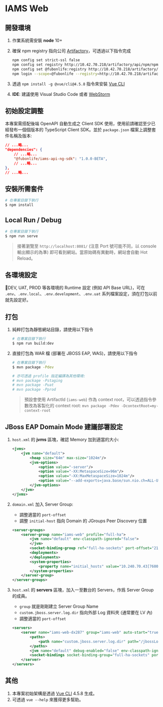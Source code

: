 # IAMS Web

## 開發環境

1. 作業系統需安裝 **node** 10+
2. 確保 npm registry 指向公司 [Artifactory](http://10.42.70.218/artifactory)，可透過以下指令完成
   ```bash
   npm config set strict-ssl false
   npm config set registry http://10.42.70.218/artifactory/api/npm/npm/
   npm config set @fubonlife:registry http://10.42.70.218/artifactory/api/npm/npm-local/
   npm login --scope=@fubonlife --registry=http://10.42.70.218/artifactory/api/npm/npm-local/
   ```
   
3. 透過 `npm install -g @vue/cli@4.5.8` 指令來安裝 [Vue CLI](https://cli.vuejs.org/)
4. **IDE**: 建議使用 Visual Studio Code 或者 [WebStorm](https://www.jetbrains.com/webstorm/)

## 初始設定調整

本專案需搭配後端 OpenAPI 自動生成之 Client SDK 使用，使用前請確認至少已經發布一個個版本的 TypeScript Client SDK。並於 `package.json` 檔案上調整套件名稱及版本:
```json
// ...略...
"dependencies": {
    // ...略...
    "@fubonlife/iams-api-ng-sdk": "1.0.0-BETA",
    // ...略...
},
// ...略...
```

## 安裝所需套件

```bash
# 在專案目錄下執行
$ npm install
```

## Local Run / Debug

```bash
# 在專案目錄下執行
$ npm run serve
```
> 接著瀏覽至 `http://localhost:8081/` (注意 Port 號可能不同，以 console 輸出顯示的為準) 即可看到網站。當原始碼有異動時，網站會自動 Hot Reload。

## 各環境設定

DEV, UAT, PROD 等各環境的 Runtime 設定 (例如 API Base URL)，可在 `.env`、`.env.local`、`.env.development`、`.env.uat` 系列檔案設定，須在打包以前就先設定好。

## 打包

1. 純粹打包為靜態網站目錄，請使用以下指令
    ```bash
    # 在專案目錄下執行
    $ npm run build:dev
    ```

2. 直接打包為 WAR 檔 (部署在 JBOSS EAP, WAS)，請使用以下指令
    ```bash
    # 在專案目錄下執行
    $ mvn package -Pdev

    # 亦可透過 profile 指定編譯為其他環境:
    # mvn package -Pstaging
    # mvn package -Puat
    # mvn package -Pprod
    ```

    > 預設會使用 ArtifactId (`iams-web`) 作為 context root，可以透過指令參數改為客製化的 context root: `mvn package -Pdev -DcontextRoot=my-context-root`


## JBoss EAP Domain Mode 建議部署設定

1. `host.xml` 的 **jvms** 區塊，確認 Memory 加到適當的大小:

    ```xml
    <jvms>
        <jvm name="default">
            <heap size="64m" max-size="1024m"/>
            <jvm-options>
                <option value="-server"/>
                <option value="-XX:MetaspaceSize=96m"/>
                <option value="-XX:MaxMetaspaceSize=1024m"/>
                <option value="--add-exports=java.base/sun.nio.ch=ALL-UNNAMED"/>
            </jvm-options>
        </jvm>
    </jvms>

    ```


2. `domain.xml` 加入 Server Group:
    * 調整適當的 `port-offset`
    * 調整 `initial-host` 指向 Domain 的 JGroups Peer Discovery 位置

    ```xml
    <server-groups>
        <server-group name="iams-web" profile="full-ha">
            <jvm name="default" env-classpath-ignored="false">
            </jvm>
            <socket-binding-group ref="full-ha-sockets" port-offset="21"/>
            <deployments>
            </deployments>
            <system-properties>
                <property name="initial_hosts" value="10.240.70.43[7600]"/>
            </system-properties>
        </server-group>
    </server-groups>
    ```


3. `host.xml`  的 **servers** 區塊，加入一至數台的 Servers，作爲 Server Group 的成員。
    * `group` 就是剛剛建立 Server Group Name
    * `custom.jboss.server.log.dir` 指向外部 Log 資料夾 (通常要在 LV 內)
    * 調整適當的 `port-offset`

    ```xml
    <servers>
        <server name="iams-web-dx287" group="iams-web" auto-start="true">
            <paths>
                <path name="custom.jboss.server.log.dir" path="/jbossLog/server/iams-web-dx287"/>
            </paths>
            <jvm name="default" debug-enabled="false" env-classpath-ignored="false"/>
            <socket-bindings socket-binding-group="full-ha-sockets" port-offset="21"/>
        </server>
    </servers>
    ```


## 其他

1. 本專案初始架構是透過 [Vue CLI](https://cli.vuejs.org/) 4.5.8 生成。
2. 可透過 `vue --help` 來獲得更多幫助。
